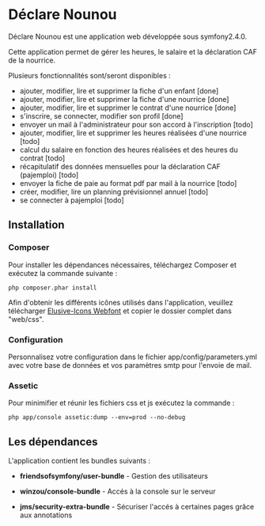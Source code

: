 Déclare Nounou
========================

Déclare Nounou est une application web développée sous symfony2.4.0.

Cette application permet de gérer les heures, le salaire et la déclaration CAF de la nourrice.

Plusieurs fonctionnalités sont/seront disponibles :

* ajouter, modifier, lire et supprimer la fiche d'un enfant [done]
* ajouter, modifier, lire et supprimer la fiche d'une nourrice [done]
* ajouter, modifier, lire et supprimer le contrat d'une nourrice [done]
* s'inscrire, se connecter, modifier son profil [done]
* envoyer un mail à l'administrateur pour son accord à l'inscription [todo]
* ajouter, modifier, lire et supprimer les heures réalisées d'une nourrice [todo]
* calcul du salaire en fonction des heures réalisées et des heures du contrat [todo]
* récapitulatif des données mensuelles pour la déclaration CAF (pajemploi) [todo]
* envoyer la fiche de paie au format pdf par mail à la nourrice [todo]
* créer, modifier, lire un planning prévisionnel annuel [todo]
* se connecter à pajemploi [todo]


Installation
----------------------------------


### Composer


Pour installer les dépendances nécessaires, téléchargez Composer et exécutez la commande suivante :

    php composer.phar install

Afin d'obtenir les différents icônes utilisés dans l'application, veuillez télécharger 
[Elusive-Icons Webfont](http://shoestrap.org/downloads/elusive-icons-webfont/) et copier le
dossier complet dans "web/css".


### Configuration


Personnalisez votre configuration dans le fichier app/config/parameters.yml avec votre
base de données et vos paramètres smtp pour l'envoie de mail.


### Assetic


Pour minimifier et réunir les fichiers css et js exécutez la commande :

    php app/console assetic:dump --env=prod --no-debug


Les dépendances
---------------


L'application contient les bundles suivants :

  * **friendsofsymfony/user-bundle** - Gestion des utilisateurs

  * **winzou/console-bundle** - Accés à la console sur le serveur

  * **jms/security-extra-bundle** - Sécuriser l'accés à certaines pages grâce aux annotations